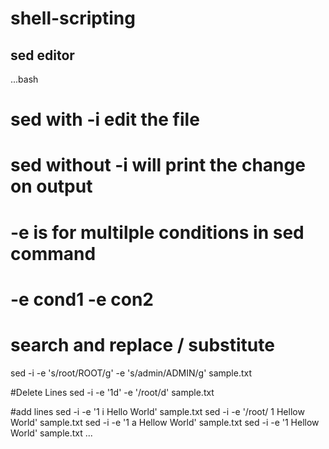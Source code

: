 # shell-scripting
##

## sed editor 
...bash

# sed with -i edit the file
# sed without -i will print the change on output

# -e is for multilple conditions in sed command
# -e cond1 -e con2

# search and replace / substitute

sed -i -e 's/root/ROOT/g' -e 's/admin/ADMIN/g' sample.txt

#Delete Lines
sed -i -e '1d' -e '/root/d' sample.txt

#add lines
sed -i -e '1 i Hello World' sample.txt
sed -i -e '/root/ 1 Hellow World' sample.txt
sed -i -e '1 a Hellow World' sample.txt
sed -i -e '1 Hellow World' sample.txt
...